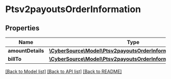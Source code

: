 # Ptsv2payoutsOrderInformation

## Properties
Name | Type | Description | Notes
------------ | ------------- | ------------- | -------------
**amountDetails** | [**\CyberSource\Model\Ptsv2payoutsOrderInformationAmountDetails**](Ptsv2payoutsOrderInformationAmountDetails.md) |  | [optional] 
**billTo** | [**\CyberSource\Model\Ptsv2payoutsOrderInformationBillTo**](Ptsv2payoutsOrderInformationBillTo.md) |  | [optional] 

[[Back to Model list]](../README.md#documentation-for-models) [[Back to API list]](../README.md#documentation-for-api-endpoints) [[Back to README]](../README.md)


